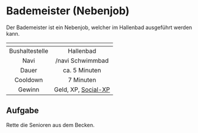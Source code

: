 # Bademeister (Nebenjob)
Der Bademeister ist ein Nebenjob, welcher im Hallenbad ausgeführt werden kann.

| <!-- --> | <!-- --> |
| :-: | :-: |
| Bushaltestelle | Hallenbad |
| Navi | /navi Schwimmbad |
| Dauer | ca. 5 Minuten |
| Cooldown | 7 Minuten |
| Gewinn | Geld, XP, [Social-XP](/../../pages/skills/social.md) |

## Aufgabe
Rette die Senioren aus dem Becken.
